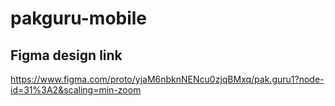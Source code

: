 # pakguru-mobile

## Figma design link
https://www.figma.com/proto/yjaM6nbknNENcu0zjqBMxq/pak.guru1?node-id=31%3A2&scaling=min-zoom
